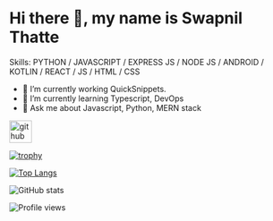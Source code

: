 <p style="text-align:center"> <h1> Hi there 👋, my name is Swapnil Thatte </h1> </p>

<!-- <img src="https://github.com/SwapnilThatte/SwapnilThatte/blob/main/githubBanner.png"> -->

Skills: PYTHON / JAVASCRIPT / EXPRESS JS / NODE JS / ANDROID / KOTLIN / REACT / JS / HTML / CSS

- 🔭 I’m currently working QuickSnippets. 
- 🌱 I’m currently learning Typescript, DevOps 
- 💬 Ask me about Javascript, Python, MERN stack 


[<img src='https://cdn.jsdelivr.net/npm/simple-icons@3.0.1/icons/github.svg' alt='github' height='40'>](https://github.com/SwapnilThatte)  

[![trophy](https://github-profile-trophy.vercel.app/?username=SwapnilThatte)](https://github.com/ryo-ma/github-profile-trophy)

[![Top Langs](https://github-readme-stats.vercel.app/api/top-langs/?username=SwapnilThatte)](https://github.com/anuraghazra/github-readme-stats)

![GitHub stats](https://github-readme-stats.vercel.app/api?username=SwapnilThatte&show_icons=true)  

![Profile views](https://gpvc.arturio.dev/SwapnilThatte)  
